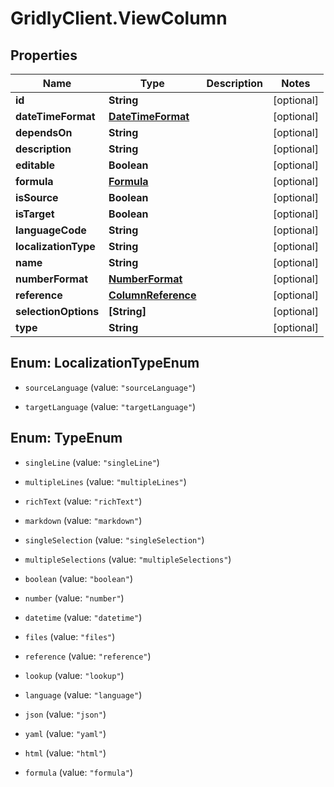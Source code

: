 # GridlyClient.ViewColumn

## Properties

Name | Type | Description | Notes
------------ | ------------- | ------------- | -------------
**id** | **String** |  | [optional] 
**dateTimeFormat** | [**DateTimeFormat**](DateTimeFormat.md) |  | [optional] 
**dependsOn** | **String** |  | [optional] 
**description** | **String** |  | [optional] 
**editable** | **Boolean** |  | [optional] 
**formula** | [**Formula**](Formula.md) |  | [optional] 
**isSource** | **Boolean** |  | [optional] 
**isTarget** | **Boolean** |  | [optional] 
**languageCode** | **String** |  | [optional] 
**localizationType** | **String** |  | [optional] 
**name** | **String** |  | [optional] 
**numberFormat** | [**NumberFormat**](NumberFormat.md) |  | [optional] 
**reference** | [**ColumnReference**](ColumnReference.md) |  | [optional] 
**selectionOptions** | **[String]** |  | [optional] 
**type** | **String** |  | [optional] 



## Enum: LocalizationTypeEnum


* `sourceLanguage` (value: `"sourceLanguage"`)

* `targetLanguage` (value: `"targetLanguage"`)





## Enum: TypeEnum


* `singleLine` (value: `"singleLine"`)

* `multipleLines` (value: `"multipleLines"`)

* `richText` (value: `"richText"`)

* `markdown` (value: `"markdown"`)

* `singleSelection` (value: `"singleSelection"`)

* `multipleSelections` (value: `"multipleSelections"`)

* `boolean` (value: `"boolean"`)

* `number` (value: `"number"`)

* `datetime` (value: `"datetime"`)

* `files` (value: `"files"`)

* `reference` (value: `"reference"`)

* `lookup` (value: `"lookup"`)

* `language` (value: `"language"`)

* `json` (value: `"json"`)

* `yaml` (value: `"yaml"`)

* `html` (value: `"html"`)

* `formula` (value: `"formula"`)





